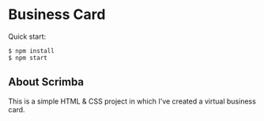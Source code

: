 # Business Card

Quick start:

```
$ npm install
$ npm start
````

## About Scrimba

This is a simple HTML & CSS project in which I've created a virtual business card.
